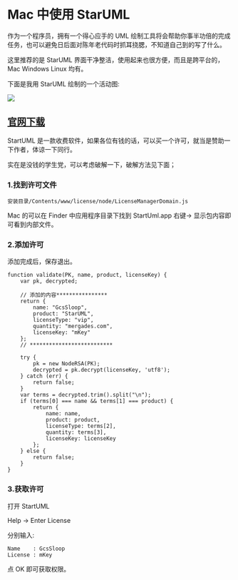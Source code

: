 # Mac 中使用 StarUML

作为一个程序员，拥有一个得心应手的 UML 绘制工具将会帮助你事半功倍的完成任务，也可以避免日后面对陈年老代码时抓耳挠腮，不知道自己到的写了什么。

这里推荐的是 StarUML 界面干净整洁，使用起来也很方便，而且是跨平台的， Mac Windows Linux 均有。

下面是我用 StarUML 绘制的一个活动图:

![](http://ww4.sinaimg.cn/large/005Xtdi2jw1f4g9pwjrrzj30rs0k20v1.jpg)

## [官网下载](http://staruml.io/)

StartUML 是一款收费软件，如果各位有钱的话，可以买一个许可，就当是赞助一下作者，体谅一下同行。

实在是没钱的学生党，可以考虑破解一下，破解方法见下面；

### 1.找到许可文件

```
安装目录/Contents/www/license/node/LicenseManagerDomain.js
```
>
Mac 的可以在 Finder 中应用程序目录下找到 StartUml.app 右键-> 显示包内容即可看到内部文件。

### 2.添加许可

添加完成后，保存退出。

```
function validate(PK, name, product, licenseKey) {
    var pk, decrypted;

    // 添加的内容****************
    return {
        name: "GcsSloop",
        product: "StarUML",
        licenseType: "vip",
        quantity: "mergades.com",
        licenseKey: "mKey"
    };
    // **************************
    
    try {
        pk = new NodeRSA(PK);
        decrypted = pk.decrypt(licenseKey, 'utf8');
    } catch (err) {
        return false;
    }
    var terms = decrypted.trim().split("\n");
    if (terms[0] === name && terms[1] === product) {
        return { 
            name: name, 
            product: product, 
            licenseType: terms[2],
            quantity: terms[3],
            licenseKey: licenseKey
        };
    } else {
        return false;
    }
}
```

### 3.获取许可

打开 StartUML

Help -> Enter License

分别输入:

```
Name    : GcsSloop
License : mKey
```

点 OK 即可获取权限。

